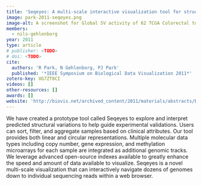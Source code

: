 ```yaml
---
title: 'Seqeyes: A multi-scale interactive visualization tool for structural variations'
image: park-2011-seqeyes.png
image-alt: A screenshot for Global SV activity of 62 TCGA Colorectal tumors
members:
  - nils-gehlenborg
year: 2011
type: article
# publisher: <TODO>
# doi: <TODO>
cite:
  authors: 'R Park, N Gehlenborg, PJ Park'
  published: '*IEEE Symposium on Biological Data Visualization 2011*'
zotero-key: UG7ZT8CI
videos: []
other-resources: []
awards: []
website: 'http://biovis.net/archived_content/2011/materials/abstracts/BioVispaper107.pdf'
---
```


We have created a prototype tool called Seqeyes to explore and interpret
predicted structural variations to help guide experimental validations. Users
can sort, filter, and aggregate samples based on clinical attributes. Our tool
provides both linear and circular representations. Multiple molecular data
types including copy number, gene expression, and methylation microarrays for
each sample are integrated as additional genomic tracks. We leverage advanced
open-source indexes available to greatly enhance the speed and amount of data
available to visualize. Seqeyes is a novel multi-scale visualization that can
interactively navigate dozens of genomes down to individual sequencing reads
within a web browser.
